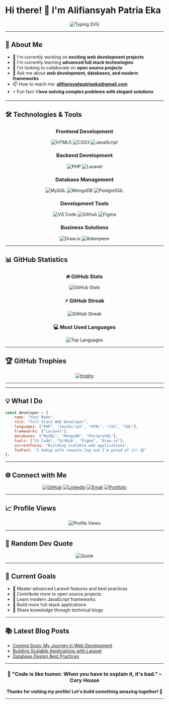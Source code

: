 # Hi there! 👋 I'm Alifiansyah Patria Eka

<div align="center">
  
![Typing SVG](https://readme-typing-svg.herokuapp.com?font=Fira+Code&size=30&duration=3000&pause=1000&color=58A6FF&center=true&vCenter=true&width=600&lines=Full+Stack+Web+Developer;Building+Amazing+Web+Applications;Always+Learning+New+Technologies)

</div>

---

## 🚀 About Me

- 🔭 I'm currently working on **exciting web development projects**
- 🌱 I'm currently learning **advanced full stack technologies**
- 👯 I'm looking to collaborate on **open source projects**
- 💬 Ask me about **web development, databases, and modern frameworks**
- 📫 How to reach me: **alifiansyahpatriaeka@gmail.com**
- ⚡ Fun fact: **I love solving complex problems with elegant solutions**

---

## 🛠️ Technologies & Tools

<div align="center">

### Frontend Development
![HTML5](https://img.shields.io/badge/HTML5-E34F26?style=for-the-badge&logo=html5&logoColor=white)
![CSS3](https://img.shields.io/badge/CSS3-1572B6?style=for-the-badge&logo=css3&logoColor=white)
![JavaScript](https://img.shields.io/badge/JavaScript-F7DF1E?style=for-the-badge&logo=javascript&logoColor=black)

### Backend Development
![PHP](https://img.shields.io/badge/PHP-777BB4?style=for-the-badge&logo=php&logoColor=white)
![Laravel](https://img.shields.io/badge/Laravel-FF2D20?style=for-the-badge&logo=laravel&logoColor=white)

### Database Management
![MySQL](https://img.shields.io/badge/MySQL-4479A1?style=for-the-badge&logo=mysql&logoColor=white)
![MongoDB](https://img.shields.io/badge/MongoDB-4EA94B?style=for-the-badge&logo=mongodb&logoColor=white)
![PostgreSQL](https://img.shields.io/badge/PostgreSQL-316192?style=for-the-badge&logo=postgresql&logoColor=white)

### Development Tools
![VS Code](https://img.shields.io/badge/VS_Code-007ACC?style=for-the-badge&logo=visual-studio-code&logoColor=white)
![GitHub](https://img.shields.io/badge/GitHub-181717?style=for-the-badge&logo=github&logoColor=white)
![Figma](https://img.shields.io/badge/Figma-F24E1E?style=for-the-badge&logo=figma&logoColor=white)

### Business Solutions
![Draw.io](https://img.shields.io/badge/Draw.io-FF6C37?style=for-the-badge&logo=diagrams.net&logoColor=white)
![Adempiere](https://img.shields.io/badge/Adempiere-4285F4?style=for-the-badge&logoColor=white)

</div>

---

## 📊 GitHub Statistics

<div align="center">

### 🔥 GitHub Stats
<img src="https://github-readme-stats.vercel.app/api?username=h3co4&show_icons=true&theme=tokyonight&hide_border=true&bg_color=0D1117&title_color=58a6ff&icon_color=1f6feb&text_color=c9d1d9&count_private=true&include_all_commits=true" alt="GitHub Stats" />

### ⚡ GitHub Streak
<img src="https://streak-stats.demolab.com/?user=h3co4&theme=tokyonight&hide_border=true&background=0D1117" alt="GitHub Streak" />

### 💻 Most Used Languages
<img src="https://github-readme-stats.vercel.app/api/top-langs/?username=h3co4&layout=compact&theme=tokyonight&hide_border=true&bg_color=0D1117&title_color=58a6ff&text_color=c9d1d9&langs_count=8" alt="Top Languages" />

</div>

---

## 🏆 GitHub Trophies

<div align="center">
  
[![trophy](https://github-profile-trophy.vercel.app/?username=h3co4&theme=tokyonight&no-frame=true&no-bg=true&margin-w=4)](https://github.com/ryo-ma/github-profile-trophy)

</div>

---

</div>

---

## 💡 What I Do

```javascript
const developer = {
    name: "Your Name",
    role: "Full Stack Web Developer",
    languages: ["PHP", "JavaScript", "HTML", "CSS", "SQL"],
    frameworks: ["Laravel"],
    databases: ["MySQL", "MongoDB", "PostgreSQL"],
    tools: ["VS Code", "GitHub", "Figma", "Draw.io"],
    currentFocus: "Building scalable web applications",
    funFact: "I debug with console.log and I'm proud of it! 😄"
};
```

---

## 🌐 Connect with Me

<div align="center">

[![GitHub](https://img.shields.io/badge/GitHub-181717?style=for-the-badge&logo=github&logoColor=white)](https://github.com/h3co4)
[![LinkedIn](https://img.shields.io/badge/LinkedIn-0A66C2?style=for-the-badge&logo=linkedin&logoColor=white)](www.linkedin.com/in/alifiansyah-patria04)
[![Email](https://img.shields.io/badge/Email-D14836?style=for-the-badge&logo=gmail&logoColor=white)](mailto:alifiansyahpatriaeka@gmail.com)
[![Portfolio](https://img.shields.io/badge/Portfolio-FF5722?style=for-the-badge&logo=todoist&logoColor=white)](https://your-portfolio-site.com)

</div>

---

## 📈 Profile Views

<div align="center">

![Profile Views](https://komarev.com/ghpvc/?username=h3co4&color=58a6ff&style=for-the-badge&label=Profile+Views)

</div>

---

## 💭 Random Dev Quote

<div align="center">

![Quote](https://quotes-github-readme.vercel.app/api?type=horizontal&theme=tokyonight)

</div>

---

## 🎯 Current Goals

- 🔹 Master advanced Laravel features and best practices
- 🔹 Contribute more to open source projects
- 🔹 Learn modern JavaScript frameworks
- 🔹 Build more full-stack applications
- 🔹 Share knowledge through technical blogs

---

## 📚 Latest Blog Posts

<!-- BLOG-POST-LIST:START -->
- [Coming Soon: My Journey in Web Development](#)
- [Building Scalable Applications with Laravel](#)
- [Database Design Best Practices](#)
<!-- BLOG-POST-LIST:END -->

---

<div align="center">

### 🚀 "Code is like humor. When you have to explain it, it's bad." – Cory House

**Thanks for visiting my profile! Let's build something amazing together! 🌟**

</div>

---

<div align="center">

</div>
